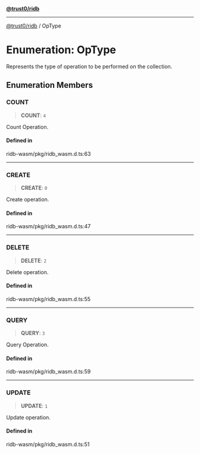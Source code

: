 [**@trust0/ridb**](../README.md)

***

[@trust0/ridb](../README.md) / OpType

# Enumeration: OpType

Represents the type of operation to be performed on the collection.

## Enumeration Members

### COUNT

> **COUNT**: `4`

Count Operation.

#### Defined in

ridb-wasm/pkg/ridb\_wasm.d.ts:63

***

### CREATE

> **CREATE**: `0`

Create operation.

#### Defined in

ridb-wasm/pkg/ridb\_wasm.d.ts:47

***

### DELETE

> **DELETE**: `2`

Delete operation.

#### Defined in

ridb-wasm/pkg/ridb\_wasm.d.ts:55

***

### QUERY

> **QUERY**: `3`

Query Operation.

#### Defined in

ridb-wasm/pkg/ridb\_wasm.d.ts:59

***

### UPDATE

> **UPDATE**: `1`

Update operation.

#### Defined in

ridb-wasm/pkg/ridb\_wasm.d.ts:51
